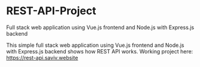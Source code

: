 # REST-API-Project
Full stack web application using Vue.js frontend and Node.js with Express.js backend

This simple full stack web application using Vue.js frontend and Node.js with Express.js backend shows how REST API works.
Working project here: https://rest-api.saviv.website

